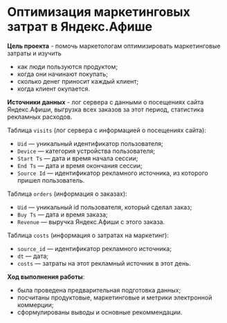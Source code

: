 # Оптимизация маркетинговых затрат в Яндекс.Афише
**Цель проекта** - помочь маркетологам оптимизировать маркетинговые затраты и изучить
- как люди пользуются продуктом;
- когда они начинают покупать;
- сколько денег приносит каждый клиент;
- когда клиент окупается.

**Источники данных** - лог сервера с данными о посещениях сайта Яндекс.Афиши,
выгрузка всех заказов за этот период,
статистика рекламных расходов.

Таблица `visits` (лог сервера с информацией о посещениях сайта):
- `Uid` — уникальный идентификатор пользователя;
- `Device` — категория устройства пользователя;
- `Start Ts` — дата и время начала сессии;
- `End Ts` — дата и время окончания сессии;
- `Source Id` — идентификатор рекламного источника, из которого пришел пользователь.

Таблица `orders` (информация о заказах):
- `Uid` — уникальный id пользователя, который сделал заказ;
- `Buy Ts` — дата и время заказа;
- `Revenue` — выручка Яндекс.Афиши с этого заказа.

Таблица `costs` (информация о затратах на маркетинг):
- `source_id` — идентификатор рекламного источника;
- `dt` — дата;
- `costs` — затраты на этот рекламный источник в этот день.

**Ход выполнения работы**:
- была проведена предварительная подготовка данных;
- посчитаны продуктовые, маркетинговые и метрики электронной коммерции;
- сформулированы выводы и основные рекоммендации.
